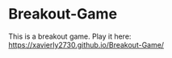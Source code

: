 # Breakout-Game
This is a breakout game. Play it here:
https://xavierly2730.github.io/Breakout-Game/
